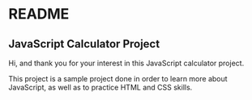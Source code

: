 # README

## JavaScript Calculator Project

Hi, and thank you for your interest in this JavaScript calculator project.

This project is a sample project done in order to learn more about JavaScript, as well as to practice HTML and CSS skills.